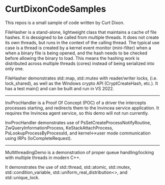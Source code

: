 # CurtDixonCodeSamples
This repos is a small sample of code written by Curt Dixon.

FileHasher is a stand-alone, lightweight class that maintains a cache of file hashes. It is dessigned to be called from multiple threads. It does not create its own threads,
but runs in the context of the calling thread. The typical use case is a thread is created by a kernel event monitor (mini-filter) when a when a binary file is
being opened, and the hash needs to be checked before allowing the binary to load. This means the hashing work is distributed across multiple threads (cores)
instead of being serialized into only one.

FileHasher demonstrates std::map, std::mutex with reader/writer locks, (i.e. lock_shared), as well as the Windows crypto API (CryptCreateHash, etc.). It has a test main() and can be built and run in VS 2022.

------------

InvProcHandler is a Proof Of Concept (POC) of a driver the intercepts processes starting, and redirects them to the Invincea service application. It requires the Invincea agent service, so this demo will not run currently.

InvProcHandler demonstrates use of PsSetCreateProcessNotifyRoutine, ZwQueryInformationProcess, KeStackAttachProcess, PsLookupProcessByProcessId, and kernel<->user mode communication using IRPs (IoCompleteRequest).

--------------

MultithreadingDemo is a demonstration of proper queue handling/locking with multiple threads in modern C++.

It demonstrates the use of std::thread, std::atomic, std::mutex, std::condition_variable, std::uniform_real_distribution<>, and std::unique_lock.

